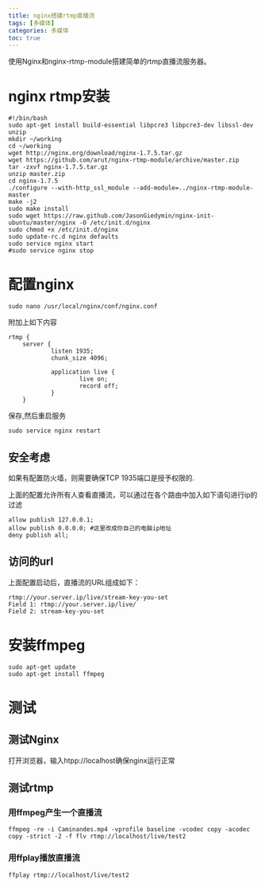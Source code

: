 ```yaml
---
title: nginx搭建rtmp直播流
tags: [多媒体]
categories: 多媒体
toc: true
---
```

使用Nginx和nginx-rtmp-module搭建简单的rtmp直播流服务器。
<!--more-->
# nginx rtmp安装
```
#!/bin/bash
sudo apt-get install build-essential libpcre3 libpcre3-dev libssl-dev unzip
mkdir ~/working
cd ~/working
wget http://nginx.org/download/nginx-1.7.5.tar.gz
wget https://github.com/arut/nginx-rtmp-module/archive/master.zip
tar -zxvf nginx-1.7.5.tar.gz
unzip master.zip
cd nginx-1.7.5
./configure --with-http_ssl_module --add-module=../nginx-rtmp-module-master
make -j2
sudo make install
sudo wget https://raw.github.com/JasonGiedymin/nginx-init-ubuntu/master/nginx -O /etc/init.d/nginx
sudo chmod +x /etc/init.d/nginx
sudo update-rc.d nginx defaults
sudo service nginx start
#sudo service nginx stop
```
# 配置nginx
```
sudo nano /usr/local/nginx/conf/nginx.conf
```
附加上如下内容
```
rtmp {
    server {
            listen 1935;
            chunk_size 4096;

            application live {
                    live on;
                    record off;
            }
    }
```
保存,然后重启服务
```
sudo service nginx restart
```
## 安全考虑
如果有配置防火墙，则需要确保TCP 1935端口是授予权限的.

上面的配置允许所有人查看直播流，可以通过在各个路由中加入如下语句进行ip的过滤
```
allow publish 127.0.0.1;
allow publish 0.0.0.0; #这里改成你自己的电脑ip地址
deny publish all;
```
## 访问的url
上面配置启动后，直播流的URL组成如下：
```
rtmp://your.server.ip/live/stream-key-you-set
Field 1: rtmp://your.server.ip/live/
Field 2: stream-key-you-set
```
# 安装ffmpeg
```
sudo apt-get update
sudo apt-get install ffmpeg
```
# 测试
## 测试Nginx
打开浏览器，输入htpp://localhost确保nginx运行正常
## 测试rtmp
### 用ffmpeg产生一个直播流
```
ffmpeg -re -i Caminandes.mp4 -vprofile baseline -vcodec copy -acodec copy -strict -2 -f flv rtmp://localhost/live/test2
```
### 用ffplay播放直播流
```
ffplay rtmp://localhost/live/test2
```
